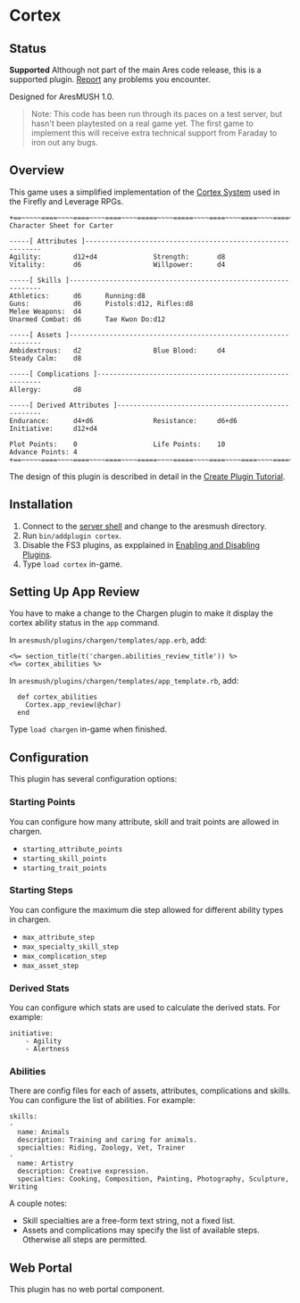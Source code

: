 # Cortex

## Status

**Supported**  Although not part of the main Ares code release, this is a supported plugin.  [Report](https://aresmush.com/feedback) any problems you encounter.

Designed for AresMUSH 1.0.

> Note: This code has been run through its paces on a test server, but hasn't been playtested on a real game yet.   The first game to implement this will receive extra technical support from Faraday to iron out any bugs.

## Overview

This game uses a simplified implementation of the [Cortex System](http://www.drivethrurpg.com/product/58488/Cortex-Classic-System-Role-Playing-Game) used in the Firefly and Leverage RPGs.

    +==~~~~~====~~~~====~~~~====~~~~=====~~~~=====~~~~====~~~~====~~~~====~~~~~==+
    Character Sheet for Carter
    
    -----[ Attributes ]-----------------------------------------------------------
    Agility:        d12+d4              Strength:       d8                  
    Vitality:       d6                  Willpower:      d4                  
    
    -----[ Skills ]---------------------------------------------------------------
    Athletics:      d6      Running:d8
    Guns:           d6      Pistols:d12, Rifles:d8
    Melee Weapons:  d4      
    Unarmed Combat: d6      Tae Kwon Do:d12
    
    -----[ Assets ]---------------------------------------------------------------
    Ambidextrous:   d2                  Blue Blood:     d4                  
    Steady Calm:    d8                  
    
    -----[ Complications ]--------------------------------------------------------
    Allergy:        d8                  
    
    -----[ Derived Attributes ]---------------------------------------------------
    Endurance:      d4+d6               Resistance:     d6+d6               
    Initiative:     d12+d4              
    
    Plot Points:    0                   Life Points:    10                  
    Advance Points: 4                   
    +==~~~~~====~~~~====~~~~====~~~~=====~~~~=====~~~~====~~~~====~~~~====~~~~~==+

The design of this plugin is described in detail in the [Create Plugin Tutorial](https://aresmush.com/tutorials/code/create-plugin/).

## Installation

1. Connect to the [server shell](https://aresmush.com/tutorials/code/extras/) and change to the aresmush directory.
2. Run `bin/addplugin cortex`.
3. Disable the FS3 plugins, as expplained in [Enabling and Disabling Plugins](https://aresmush.com/tutorials/config/plugins/).
4. Type `load cortex` in-game.

## Setting Up App Review

You have to make a change to the Chargen plugin to make it display the cortex ability status in the `app` command.

In `aresmush/plugins/chargen/templates/app.erb`, add:

    <%= section_title(t('chargen.abilities_review_title')) %>
    <%= cortex_abilities %> 

In `aresmush/plugins/chargen/templates/app_template.rb`, add:

      def cortex_abilities
        Cortex.app_review(@char)
      end

Type `load chargen` in-game when finished.

## Configuration

This plugin has several configuration options:

### Starting Points

You can configure how many attribute, skill and trait points are allowed in chargen.

* `starting_attribute_points`
* `starting_skill_points`
* `starting_trait_points`

### Starting Steps

You can configure the maximum die step allowed for different ability types in chargen.

* `max_attribute_step`
* `max_specialty_skill_step`
* `max_complication_step`
* `max_asset_step`

### Derived Stats

You can configure which stats are used to calculate the derived stats.  For example:

    initiative: 
        - Agility
        - Alertness

### Abilities

There are config files for each of assets, attributes, complications and skills.  You can configure the list of abilities.  For example:

    skills:
    - 
      name: Animals
      description: Training and caring for animals.
      specialties: Riding, Zoology, Vet, Trainer
    - 
      name: Artistry
      description: Creative expression.
      specialties: Cooking, Composition, Painting, Photography, Sculpture, Writing

A couple notes:  

* Skill specialties are a free-form text string, not a fixed list.
* Assets and complications may specify the list of available steps.  Otherwise all steps are permitted.

## Web Portal

This plugin has no web portal component.
